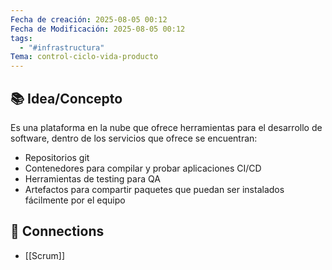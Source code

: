 ```yaml
---
Fecha de creación: 2025-08-05 00:12
Fecha de Modificación: 2025-08-05 00:12
tags:
  - "#infrastructura"
Tema: control-ciclo-vida-producto
---
```



## 📚 Idea/Concepto 

Es una plataforma en la nube que ofrece herramientas para el desarrollo de software, dentro de los servicios que ofrece se encuentran:

- Repositorios git
- Contenedores para compilar y probar aplicaciones CI/CD
- Herramientas de testing para QA
- Artefactos para compartir paquetes que puedan ser instalados fácilmente por el equipo


## 🔗 Connections
- [[Scrum]]